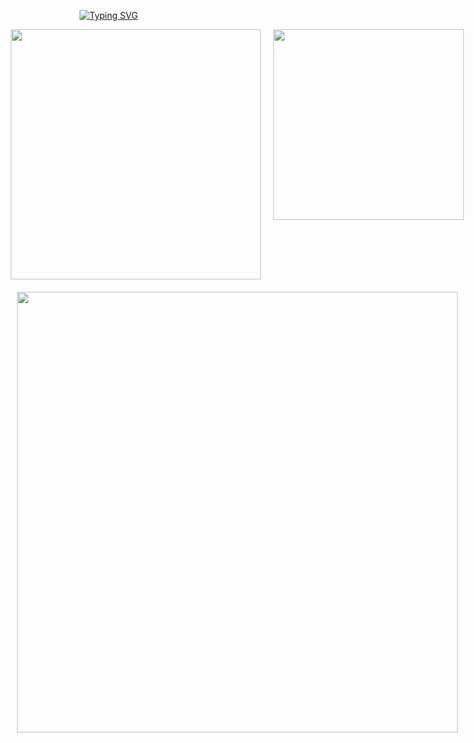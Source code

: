 [![Typing SVG](https://readme-typing-svg.demolab.com?font=Fira+Code&weight=500&size=32&pause=1000&color=AE9878C5&width=600&lines=shit+it+until+u+make+it)](https://git.io/typing-svg)
<div style="display: flex; flex-direction: column; align-items: center; gap: 20px;">
  <div style="display: flex; gap: 20px;">
    <img src="https://github-readme-stats.vercel.app/api?username=HOWILLMAKEIT&show_icons=true&theme=radical" style="width: 400px;" />
    <img src="https://github-readme-stats.vercel.app/api/top-langs/?username=HOWILLMAKEIT&layout=compact&theme=radical" style="width: 305px;" />
  </div>
  
  <a href="https://github.com/ashutosh00710/github-readme-activity-graph">
    <img src="https://github-readme-activity-graph.vercel.app/graph?username=HOWILLMAKEIT&theme=react" style="width: 705px;" />
  </a>
</div>






